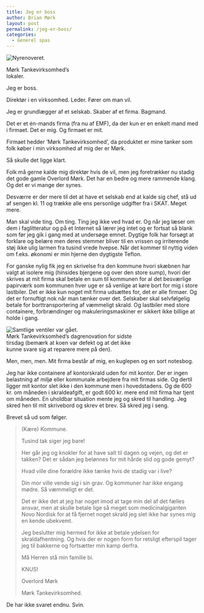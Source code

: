 ```yaml
---
title: Jeg er boss
author: Brian Mørk
layout: post
permalink: /jeg-er-boss/
categories:
  - Generel spas
---
```

<div class="bitImage bitRight" style="width: 208px">
  <img src="http://www.abekat.net/images/skraldebunke.jpg" alt="Nyrenoveret." /></p> <p>
    Mørk Tankevirksomhed’s lokaler.
  </p>
</div>

Jeg er boss.

Direktør i en virksomhed. Leder. Fører om man vil.

Jeg er grundlægger af et selskab. Skaber af et firma. Bagmand.

Det er et én-mands firma (fra nu af EMF), da der kun er en enkelt mand med i firmaet. Det er mig. Og firmaet er mit.

Firmaet hedder ’Mørk Tankevirksomhed’, da produktet er mine tanker som folk køber i min virksomhed af mig der er Mørk.

Så skulle det ligge klart.  
<!--more-->

  
Folk må gerne kalde mig direktør hvis de vil, men jeg foretrækker nu stadig det gode gamle Overlord Mørk. Det har en bedre og mere rammende klang. Og det er vi mange der synes. 

Desværre er der mere til det at have et selskab end at kalde sig chef, stå ud af sengen kl. 11 og trække alle ens personlige udgifter fra i SKAT. Meget mere.

Man skal vide ting. Om ting. Ting jeg ikke ved hvad er. Og når jeg læser om dem i faglitteratur og på et Internet så lærer jeg intet og er fortsat så blank som før jeg gik i gang med at undersøge emnet. Dygtige folk har forsøgt at forklare og belære men deres stemmer bliver til en vrissen og irriterende støj ikke ulig larmen fra tusind vrede hvepse. Når det kommer til nyttig viden om f.eks. økonomi er min hjerne den dygtigste Teflon.

For ganske nylig fik jeg en skrivelse fra den kommune hvori skæbnen har valgt at isolere mig (hinsides bjergene og over den store sump), hvori der skrives at mit firma skal betale en sum til kommunen for al det besværlige papirværk som kommunen hver uge er så venlige at køre bort for mig i store lastbiler. Det er ikke kun noget mit firma udsættes for, det er alle firmaer. Og det er fornuftigt nok når man tænker over det. Selskaber skal selvfølgelig betale for borttransportering af væmmeligt skrald. Og lastbiler med store containere, forbrændinger og makuleringsmaskiner er sikkert ikke billige at holde i gang.

<div class="bitImage bitCenter" style="width: 358px">
  <img src="http://www.abekat.net/images/affaldsko.jpg" alt="Samtlige ventiler var gået." /><br /> Mørk Tankevirksomhed’s dagrenovation for sidste tirsdag (bemærk at koen var defekt og at det ikke kunne svare sig at reparere mere på den).
</div>

Men, men, men. Mit firma består af mig, en kuglepen og en sort notesbog.

Jeg har ikke containere af kontorskrald uden for mit kontor. Der er ingen belastning af miljø eller kommunale arbejdere fra mit firmas side. Og dertil ligger mit kontor slet ikke i den kommune men i hovedstadens. Og de 600 kr. om måneden i skraldeafgift, er godt 600 kr. mere end mit firma har tjent om måneden. En uholdbar situation mente jeg og skred til handling. Jeg skred hen til mit skrivebord og skrev et brev. Så skred jeg i seng. 

Brevet så ud som følger. 

> (Kære) Kommune. 
> 
> Tusind tak siger jeg bare!
> 
> Her går jeg og knokler for at have salt til dagen og vejen, og det er takken? Det er sådan jeg belønnes for mit hårde slid og gode gemyt?
> 
> Hvad ville dine forældre ikke tænke hvis de stadig var i live?
> 
> Din mor ville vende sig i sin grav. Og kommuner har ikke engang mødre. Så væmmeligt er det. 
> 
> Det er ikke det at jeg har noget imod at tage min del af det fælles ansvar, men at skulle betale lige så meget som medicinalgiganten Novo Nordisk for at få fjernet noget skrald jeg slet ikke har synes mig en kende ubekvemt. 
> 
> Jeg beslutter mig hermed for ikke at betale ydelsen for skraldafhentning. Og hvis der er nogen form for retsligt efterspil tager jeg til bakkerne og fortsætter min kamp derfra.
> 
> Må Herren stå min familie bi. 
> 
> KNUS!
> 
> Overlord Mørk 
> 
> Mørk Tankevirksomhed. 

De har ikke svaret endnu. Svin.